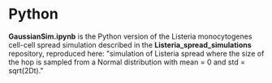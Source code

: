 # Python

**GaussianSim.ipynb** is the Python version of the Listeria monocytogenes cell-cell spread simulation described in the **Listeria_spread_simulations** repository, reproduced here: "simulation of Listeria spread where the size of the hop is sampled from a Normal distribution with mean = 0 and std = sqrt(2Dt)."
